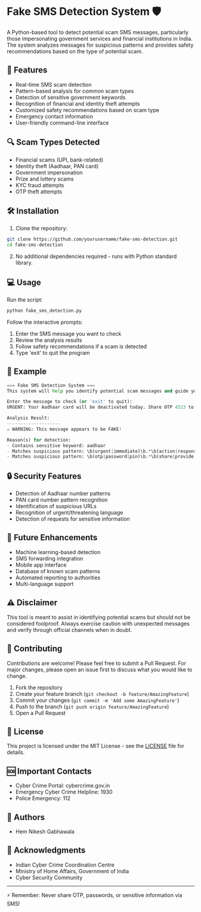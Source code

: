 # Fake SMS Detection System 🛡️

A Python-based tool to detect potential scam SMS messages, particularly those impersonating government services and financial institutions in India. The system analyzes messages for suspicious patterns and provides safety recommendations based on the type of potential scam.

## 🎯 Features

- Real-time SMS scam detection
- Pattern-based analysis for common scam types
- Detection of sensitive government keywords
- Recognition of financial and identity theft attempts
- Customized safety recommendations based on scam type
- Emergency contact information
- User-friendly command-line interface

## 🔍 Scam Types Detected

- Financial scams (UPI, bank-related)
- Identity theft (Aadhaar, PAN card)
- Government impersonation
- Prize and lottery scams
- KYC fraud attempts
- OTP theft attempts

## 🛠️ Installation

1. Clone the repository:
```bash
git clone https://github.com/yourusername/fake-sms-detection.git
cd fake-sms-detection
```

2. No additional dependencies required - runs with Python standard library.

## 💻 Usage

Run the script:
```bash
python fake_sms_detection.py
```

Follow the interactive prompts:
1. Enter the SMS message you want to check
2. Review the analysis results
3. Follow safety recommendations if a scam is detected
4. Type 'exit' to quit the program

## 📌 Example

```python
=== Fake SMS Detection System ===
This system will help you identify potential scam messages and guide you on next steps.

Enter the message to check (or 'exit' to quit): 
URGENT: Your Aadhaar card will be deactivated today. Share OTP 4523 to reactivate: +91XXXXXXXXXX

Analysis Result:
--------------------
⚠️ WARNING: This message appears to be FAKE!

Reason(s) for detection:
- Contains sensitive keyword: aadhaar
- Matches suspicious pattern: \b(urgent|immediate)\b.*\b(action|response)\b
- Matches suspicious pattern: \b(otp|password|pin)\b.*\b(share|provide|enter)\b
```

## 🔒 Security Features

- Detection of Aadhaar number patterns
- PAN card number pattern recognition
- Identification of suspicious URLs
- Recognition of urgent/threatening language
- Detection of requests for sensitive information

## 🚀 Future Enhancements

- Machine learning-based detection
- SMS forwarding integration
- Mobile app interface
- Database of known scam patterns
- Automated reporting to authorities
- Multi-language support

## ⚠️ Disclaimer

This tool is meant to assist in identifying potential scams but should not be considered foolproof. Always exercise caution with unexpected messages and verify through official channels when in doubt.

## 🤝 Contributing

Contributions are welcome! Please feel free to submit a Pull Request. For major changes, please open an issue first to discuss what you would like to change.

1. Fork the repository
2. Create your feature branch (`git checkout -b feature/AmazingFeature`)
3. Commit your changes (`git commit -m 'Add some AmazingFeature'`)
4. Push to the branch (`git push origin feature/AmazingFeature`)
5. Open a Pull Request

## 📝 License

This project is licensed under the MIT License - see the [LICENSE](LICENSE) file for details.

## 🆘 Important Contacts

- Cyber Crime Portal: cybercrime.gov.in
- Emergency Cyber Crime Helpline: 1930
- Police Emergency: 112

## 👥 Authors

- Hem Nikesh Gabhawala

## 🙏 Acknowledgments

- Indian Cyber Crime Coordination Centre
- Ministry of Home Affairs, Government of India
- Cyber Security Community

---
⚡️ Remember: Never share OTP, passwords, or sensitive information via SMS!
